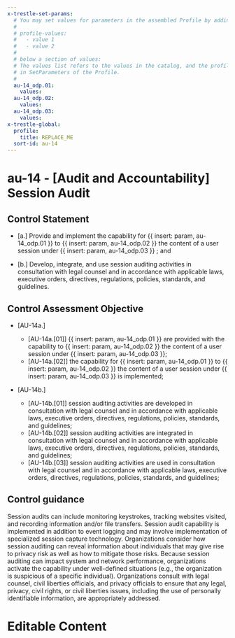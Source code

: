 ```yaml
---
x-trestle-set-params:
  # You may set values for parameters in the assembled Profile by adding
  #
  # profile-values:
  #   - value 1
  #   - value 2
  #
  # below a section of values:
  # The values list refers to the values in the catalog, and the profile-values represent values
  # in SetParameters of the Profile.
  #
  au-14_odp.01:
    values:
  au-14_odp.02:
    values:
  au-14_odp.03:
    values:
x-trestle-global:
  profile:
    title: REPLACE_ME
  sort-id: au-14
---
```


# au-14 - \[Audit and Accountability\] Session Audit

## Control Statement

- \[a.\] Provide and implement the capability for {{ insert: param, au-14_odp.01 }} to {{ insert: param, au-14_odp.02 }} the content of a user session under {{ insert: param, au-14_odp.03 }} ; and

- \[b.\] Develop, integrate, and use session auditing activities in consultation with legal counsel and in accordance with applicable laws, executive orders, directives, regulations, policies, standards, and guidelines.

## Control Assessment Objective

- \[AU-14a.\]

  - \[AU-14a.[01]\] {{ insert: param, au-14_odp.01 }} are provided with the capability to {{ insert: param, au-14_odp.02 }} the content of a user session under {{ insert: param, au-14_odp.03 }};
  - \[AU-14a.[02]\] the capability for {{ insert: param, au-14_odp.01 }} to {{ insert: param, au-14_odp.02 }} the content of a user session under {{ insert: param, au-14_odp.03 }} is implemented;

- \[AU-14b.\]

  - \[AU-14b.[01]\] session auditing activities are developed in consultation with legal counsel and in accordance with applicable laws, executive orders, directives, regulations, policies, standards, and guidelines;
  - \[AU-14b.[02]\] session auditing activities are integrated in consultation with legal counsel and in accordance with applicable laws, executive orders, directives, regulations, policies, standards, and guidelines;
  - \[AU-14b.[03]\] session auditing activities are used in consultation with legal counsel and in accordance with applicable laws, executive orders, directives, regulations, policies, standards, and guidelines;

## Control guidance

Session audits can include monitoring keystrokes, tracking websites visited, and recording information and/or file transfers. Session audit capability is implemented in addition to event logging and may involve implementation of specialized session capture technology. Organizations consider how session auditing can reveal information about individuals that may give rise to privacy risk as well as how to mitigate those risks. Because session auditing can impact system and network performance, organizations activate the capability under well-defined situations (e.g., the organization is suspicious of a specific individual). Organizations consult with legal counsel, civil liberties officials, and privacy officials to ensure that any legal, privacy, civil rights, or civil liberties issues, including the use of personally identifiable information, are appropriately addressed.

# Editable Content

<!-- Make additions and edits below -->
<!-- The above represents the contents of the control as received by the profile, prior to additions. -->
<!-- If the profile makes additions to the control, they will appear below. -->
<!-- The above markdown may not be edited but you may edit the content below, and/or introduce new additions to be made by the profile. -->
<!-- If there is a yaml header at the top, parameter values may be edited. Use --set-parameters to incorporate the changes during assembly. -->
<!-- The content here will then replace what is in the profile for this control, after running profile-assemble. -->
<!-- The current profile has no added parts for this control, but you may add new ones here. -->
<!-- Each addition must have a heading either of the form ## Control my_addition_name -->
<!-- or ## Part a. (where the a. refers to one of the control statement labels.) -->
<!-- "## Control" parts are new parts added after the statement part. -->
<!-- "## Part" parts are new parts added into the top-level statement part with that label. -->
<!-- Subparts may be added with nested hash levels of the form ### My Subpart Name -->
<!-- underneath the parent ## Control or ## Part being added -->
<!-- See https://ibm.github.io/compliance-trestle/tutorials/ssp_profile_catalog_authoring/ssp_profile_catalog_authoring for guidance. -->

